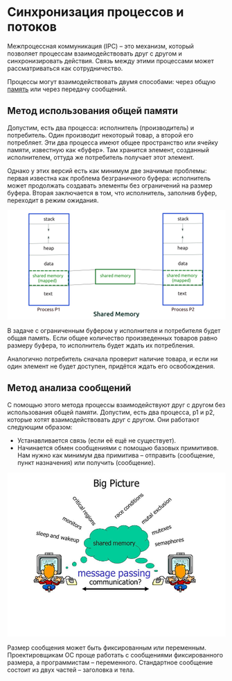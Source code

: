 Синхронизация процессов и потоков
========================

Межпроцессная коммуникация (IPC) – это механизм, который позволяет процессам взаимодействовать друг с другом и синхронизировать действия. Связь между этими процессами может рассматриваться как сотрудничество.

Процессы могут взаимодействовать двумя способами: через общую [память](%D0%9F%D0%B0%D0%BC%D1%8F%D1%82%D1%8C%2F%D0%A3%D0%BF%D1%80%D0%B0%D0%B2%D0%BB%D0%B5%D0%BD%D0%B8%D0%B5%20%D0%BF%D0%B0%D0%BC%D1%8F%D1%82%D1%8C%D1%8E.md) или через передачу сообщений.

## Метод использования общей памяти
Допустим, есть два процесса: исполнитель (производитель) и потребитель. Один производит некоторый товар, а второй его потребляет. Эти два процесса имеют общее пространство или ячейку памяти, известную как «буфер». Там хранится элемент, созданный исполнителем, оттуда же потребитель получает этот элемент.

Однако у этих версий есть как минимум две значимые проблемы: первая известна как проблема безграничного буфера: исполнитель может продолжать создавать элементы без ограничений на размер буфера. Вторая заключается в том, что исполнитель, заполнив буфер, переходит в режим ожидания.

![shared memory](../../media/qownnotes-media-gluCKE.png)

В задаче с ограниченным буфером у исполнителя и потребителя будет общая память. Если общее количество произведенных товаров равно размеру буфера, то исполнитель будет ждать их потребления.

Аналогично потребитель сначала проверит наличие товара, и если ни один элемент не будет доступен, придётся ждать его освобождения.

## Метод анализа сообщений
С помощью этого метода процессы взаимодействуют друг с другом без использования общей памяти. Допустим, есть два процесса, p1 и p2, которые хотят взаимодействовать друг с другом. Они работают следующим образом:

- Устанавливается связь (если её ещё не существует).
- Начинается обмен сообщениями с помощью базовых примитивов. Нам нужно как минимум два примитива – отправить (сообщение, пункт назначения) или получить (сообщение).

![message passing](../../media/qownnotes-media-gTuxdF.png)

Размер сообщения может быть фиксированным или переменным. Проектировщикам ОС проще работать с сообщениями фиксированного размера, а программистам – переменного. Стандартное сообщение состоит из двух частей – заголовка и тела.